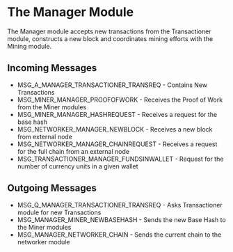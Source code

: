 # The Manager Module

The Manager module accepts new transactions from the Transactioner module, constructs a new block and coordinates mining efforts with the Mining module.

## Incoming Messages
- MSG_A_MANAGER_TRANSACTIONER_TRANSREQ -  Contains New Transactions
- MSG_MINER_MANAGER_PROOFOFWORK - Receives the Proof of Work from the Miner modules
- MSG_MINER_MANAGER_HASHREQUEST - Receives a request for the base hash
- MSG_NETWORKER_MANAGER_NEWBLOCK - Receives a new block from external node
- MSG_NETWORKER_MANAGER_CHAINREQUEST - Receives a request for the full chain from an external node
- MSG_TRANSACTIONER_MANAGER_FUNDSINWALLET - Request for the number of currency units in a given  wallet

## Outgoing Messages
- MSG_Q_MANAGER_TRANSACTIONER_TRANSREQ - Asks Transactioner module for new Transactions
- MSG_MANAGER_MINER_NEWBASEHASH - Sends the new Base Hash to the Miner modules
- MSG_MANAGER_NETWORKER_CHAIN - Sends the current chain to the networker module